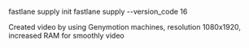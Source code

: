 fastlane supply init
fastlane supply --version_code 16

Created video by using Genymotion machines, resolution 1080x1920, increased RAM for smoothly video
